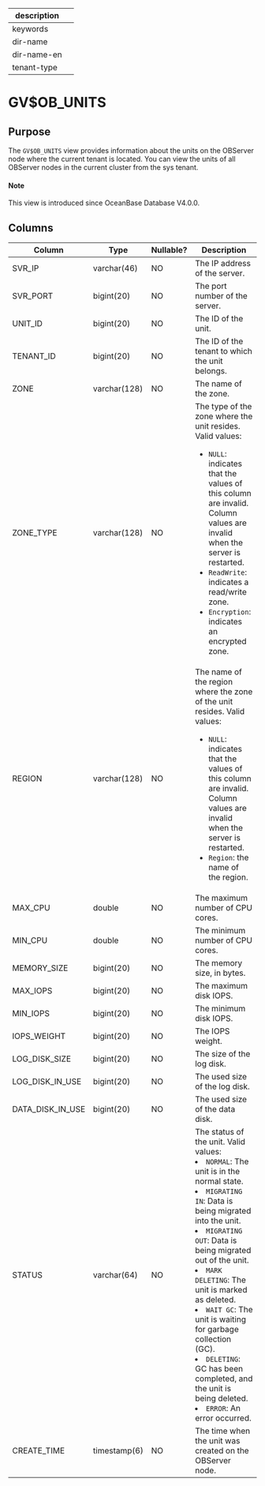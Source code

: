|description||
|---|---|
|keywords||
|dir-name||
|dir-name-en||
|tenant-type||

# GV$OB_UNITS

## Purpose

The `GV$OB_UNITS` view provides information about the units on the OBServer node where the current tenant is located. You can view the units of all OBServer nodes in the current cluster from the sys tenant.

<main id="notice" type='explain'>
  <h4>Note</h4>
  <p>This view is introduced since OceanBase Database V4.0.0. </p>
</main>

## Columns

| Column | Type | Nullable? | Description |
|------------------|--------------|------------|-------------------------------------------------------------------------|
| SVR_IP | varchar(46) | NO | The IP address of the server. |
| SVR_PORT | bigint(20) | NO | The port number of the server. |
| UNIT_ID | bigint(20) | NO | The ID of the unit. |
| TENANT_ID | bigint(20) | NO | The ID of the tenant to which the unit belongs. |
| ZONE | varchar(128) | NO | The name of the zone. |
| ZONE_TYPE | varchar(128) | NO | The type of the zone where the unit resides. Valid values: <ul><li>`NULL`: indicates that the values of this column are invalid. Column values are invalid when the server is restarted.</li><li>`ReadWrite`: indicates a read/write zone.</li><li>`Encryption`: indicates an encrypted zone.</li></ul> |
| REGION | varchar(128) | NO | The name of the region where the zone of the unit resides. Valid values:<ul><li>`NULL`: indicates that the values of this column are invalid. Column values are invalid when the server is restarted.   </li><li>`Region`: the name of the region.  </li></ul> |
| MAX_CPU | double | NO | The maximum number of CPU cores. |
| MIN_CPU | double | NO | The minimum number of CPU cores. |
| MEMORY_SIZE | bigint(20) | NO | The memory size, in bytes. |
| MAX_IOPS | bigint(20) | NO | The maximum disk IOPS. |
| MIN_IOPS | bigint(20) | NO | The minimum disk IOPS. |
| IOPS_WEIGHT | bigint(20) | NO | The IOPS weight. |
| LOG_DISK_SIZE | bigint(20) | NO | The size of the log disk. |
| LOG_DISK_IN_USE | bigint(20) | NO | The used size of the log disk. |
| DATA_DISK_IN_USE | bigint(20) | NO | The used size of the data disk. |
| STATUS | varchar(64) | NO | The status of the unit. Valid values: <li> `NORMAL`: The unit is in the normal state.   <li> `MIGRATING IN`: Data is being migrated into the unit.   <li> `MIGRATING OUT`: Data is being migrated out of the unit.   <li> `MARK DELETING`: The unit is marked as deleted.<li>`WAIT GC`: The unit is waiting for garbage collection (GC). <li>`DELETING`: GC has been completed, and the unit is being deleted. <li> `ERROR`: An error occurred. |
| CREATE_TIME | timestamp(6) | NO | The time when the unit was created on the OBServer node. |
